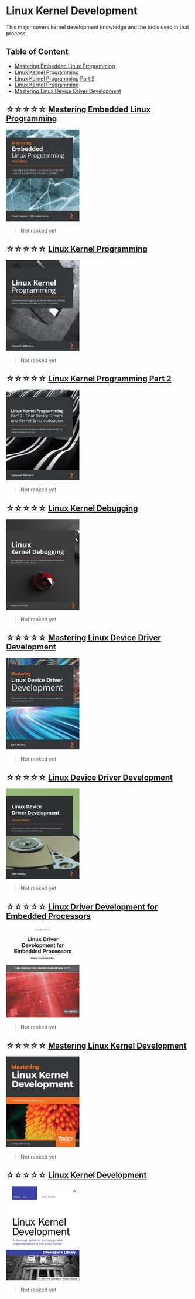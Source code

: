 # Linux Kernel Development

This major covers kernel development knowledge
and the tools used in that process.

## Table of Content

* [Mastering Embedded Linux Programming](#-mastering-embedded-linux-programming)
* [Linux Kernel Programming](#-linux-kernel-programming)
* [Linux Kernel Programming Part 2](#-linux-kernel-programming-part-2)
* [Linux Kernel Programming](#-linux-kernel-debugging)
* [Mastering Linux Device Driver Development](#-mastering-linux-device-driver-development)

## ☆☆☆☆☆ [Mastering Embedded Linux Programming](books/9781789530384.md)
<img alt="Mastering Embedded Linux Programming" src="covers/9781789530384.jpg" width="200"/>

> Not ranked yet

## ☆☆☆☆☆ [Linux Kernel Programming](books/9781789953435.md)
<img alt="Linux Kernel Programming" src="covers/9781789953435.jpg" width="200"/>

> Not ranked yet

## ☆☆☆☆☆ [Linux Kernel Programming Part 2](books/9781801079518.md)
<img alt="Linux Kernel Programming Part 2" src="covers/9781801079518.jpg" width="200"/>

> Not ranked yet

## ☆☆☆☆☆ [Linux Kernel Debugging](books/9781801075039.md)
<img alt="Linux Kernel Debugging" src="covers/9781801075039.jpg" width="200"/>

> Not ranked yet

## ☆☆☆☆☆ [Mastering Linux Device Driver Development](books/9781789342208.md)
<img alt="Mastering Linux Device Driver Development" src="covers/9781789342208.jpg" width="200"/>

> Not ranked yet

## ☆☆☆☆☆ [Linux Device Driver Development](books/9781803240060.md)
<img alt="Linux Device Driver Development" src="covers/9781803240060.jpg" width="200"/>

> Not ranked yet

## ☆☆☆☆☆ [Linux Driver Development for Embedded Processors](books/9781729321829.md)
<img alt="Linux Driver Development for Embedded Processors" src="covers/9781729321829.jpg" width="200"/>

> Not ranked yet

## ☆☆☆☆☆ [Mastering Linux Kernel Development](books/9781785883057.md)
<img alt="Mastering Linux Kernel Development" src="covers/9781785883057.jpg" width="200"/>

> Not ranked yet

## ☆☆☆☆☆ [Linux Kernel Development](books/9780672329463.md)
<img alt="Linux Kernel Development" src="covers/9780672329463.jpg" width="200"/>

> Not ranked yet
